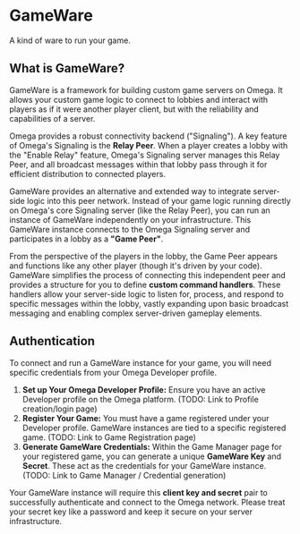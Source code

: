 # GameWare
A kind of ware to run your game.

## What is GameWare?

GameWare is a framework for building custom game servers on Omega. It allows your custom game logic to connect to lobbies and interact with players as if it were another player client, but with the reliability and capabilities of a server.

Omega provides a robust connectivity backend ("Signaling"). A key feature of Omega's Signaling is the **Relay Peer**. When a player creates a lobby with the "Enable Relay" feature, Omega's Signaling server manages this Relay Peer, and all broadcast messages within that lobby pass through it for efficient distribution to connected players.

GameWare provides an alternative and extended way to integrate server-side logic into this peer network. Instead of your game logic running directly on Omega's core Signaling server (like the Relay Peer), you can run an instance of GameWare independently on your infrastructure. This GameWare instance connects to the Omega Signaling server and participates in a lobby as a **"Game Peer"**.

From the perspective of the players in the lobby, the Game Peer appears and functions like any other player (though it's driven by your code). GameWare simplifies the process of connecting this independent peer and provides a structure for you to define **custom command handlers**. These handlers allow your server-side logic to listen for, process, and respond to specific messages within the lobby, vastly expanding upon basic broadcast messaging and enabling complex server-driven gameplay elements.

## Authentication

To connect and run a GameWare instance for your game, you will need specific credentials from your Omega Developer profile.

1.  **Set up Your Omega Developer Profile:** Ensure you have an active Developer profile on the Omega platform. (TODO: Link to Profile creation/login page)
2.  **Register Your Game:** You must have a game registered under your Developer profile. GameWare instances are tied to a specific registered game. (TODO: Link to Game Registration page)
3.  **Generate GameWare Credentials:** Within the Game Manager page for your registered game, you can generate a unique **GameWare Key** and **Secret**. These act as the credentials for your GameWare instance. (TODO: Link to Game Manager / Credential generation)

Your GameWare instance will require this **client key and secret** pair to successfully authenticate and connect to the Omega network. Please treat your secret key like a password and keep it secure on your server infrastructure.
